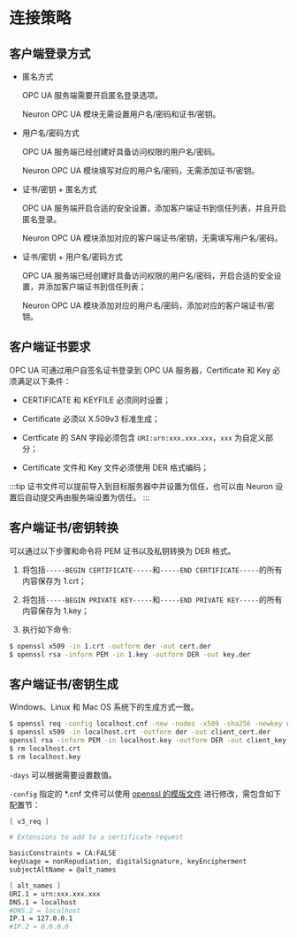 # 连接策略

## 客户端登录方式

* 匿名方式
    
    OPC UA 服务端需要开启匿名登录选项。

    Neuron OPC UA 模块无需设置用户名/密码和证书/密钥。

* 用户名/密码方式 

    OPC UA 服务端已经创建好具备访问权限的用户名/密码。

    Neuron OPC UA 模块填写对应的用户名/密码，无需添加证书/密钥。

* 证书/密钥 + 匿名方式

    OPC UA 服务端开启合适的安全设置，添加客户端证书到信任列表，并且开启匿名登录。

    Neuron OPC UA 模块添加对应的客户端证书/密钥，无需填写用户名/密码。

* 证书/密钥 + 用户名/密码方式

    OPC UA 服务端已经创建好具备访问权限的用户名/密码，开启合适的安全设置，并添加客户端证书到信任列表；

    Neuron OPC UA 模块添加对应的用户名/密码，添加对应的客户端证书/密钥。

## 客户端证书要求

OPC UA 可通过用户自签名证书登录到 OPC UA 服务器，Certificate 和 Key 必须满足以下条件：

* CERTIFICATE 和 KEYFILE 必须同时设置；

* Certificate 必须以 X.509v3 标准生成；

* Certficate 的 SAN 字段必须包含 `URI:urn:xxx.xxx.xxx`，`xxx` 为自定义部分；

* Certificate 文件和 Key 文件必须使用 DER 格式编码；

:::tip
证书文件可以提前导入到目标服务器中并设置为信任，也可以由 Neuron 设置后自动提交再由服务端设置为信任。
:::

## 客户端证书/密钥转换

可以通过以下步骤和命令将 PEM 证书以及私钥转换为 DER 格式。

1. 将包括`-----BEGIN CERTIFICATE-----`和`-----END CERTIFICATE-----`的所有内容保存为 1.crt；<br />

2. 将包括`-----BEGIN PRIVATE KEY-----`和`-----END PRIVATE KEY-----`的所有内容保存为 1.key；<br />

3. 执行如下命令:

```sh
$ openssl x509 -in 1.crt -outform der -out cert.der   
$ openssl rsa -inform PEM -in 1.key -outform DER -out key.der
```

## 客户端证书/密钥生成

Windows、Linux 和 Mac OS 系统下的生成方式一致。

```sh
$ openssl req -config localhost.cnf -new -nodes -x509 -sha256 -newkey rsa:2048 -keyout localhost.key -days 365 -subj "/C=DE/O=neuron/CN=NeuronClient@localhost" -out localhost.crt
$ openssl x509 -in localhost.crt -outform der -out client_cert.der
openssl rsa -inform PEM -in localhost.key -outform DER -out client_key.der
$ rm localhost.crt
$ rm localhost.key
```

`-days` 可以根据需要设置数值。

`-config` 指定的 *.cnf 文件可以使用 [openssl 的模版文件](https://github.com/openssl/openssl/blob/master/apps/openssl.cnf) 进行修改，需包含如下配置节：

```sh
[ v3_req ]

# Extensions to add to a certificate request

basicConstraints = CA:FALSE
keyUsage = nonRepudiation, digitalSignature, keyEncipherment
subjectAltName = @alt_names

[ alt_names ]
URI.1 = urn:xxx.xxx.xxx
DNS.1 = localhost
#DNS.2 = localhost
IP.1 = 127.0.0.1
#IP.2 = 0.0.0.0
```
